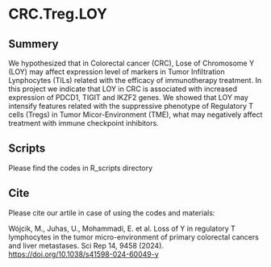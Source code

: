 # CRC.Treg.LOY


## Summery
We hypothesized that in Colorectal cancer (CRC), Lose of Chromosome Y (LOY) may affect expression level of markers in Tumor Infiltration Lynphocytes (TILs) related with the efficacy of immunotherapy treatment. In this project we indicate that LOY in CRC is associated with increased expression of PDCD1, TIGIT and IKZF2 genes. We  showed that LOY may intensify features related with the suppressive phenotype of Regulatory T cells (Tregs) in Tumor Micor-Environment (TME), what may negatively affect treatment with immune checkpoint inhibitors. 

## Scripts
Please find the codes in R_scripts directory

## Cite

Please cite our artile in case of using the codes and materials:

Wójcik, M., Juhas, U., Mohammadi, E. et al. Loss of Y in regulatory T lymphocytes in the tumor micro-environment of primary colorectal cancers and liver metastases. Sci Rep 14, 9458 (2024). https://doi.org/10.1038/s41598-024-60049-y

